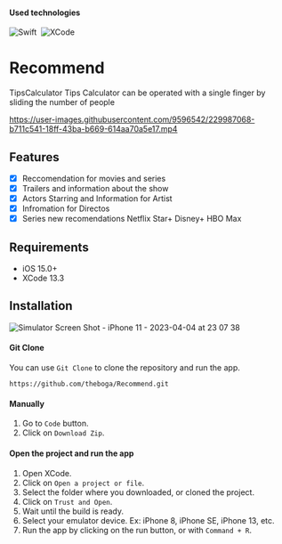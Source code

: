 #### Used technologies
![Swift](https://img.shields.io/badge/-Swift-333333?style=flat&logo=Swift)&nbsp;
![XCode](https://img.shields.io/badge/-Xcode-333333?style=flat&logo=Xcode)&nbsp;


# Recommend
<p align="center">
  <p align="left">
    TipsCalculator Tips Calculator can be operated with a single finger by sliding the number of people
  </p>
</p>



https://user-images.githubusercontent.com/9596542/229987068-b711c541-18ff-43ba-b669-614aa70a5e17.mp4




## Features

- [x] Reccomendation for movies and series
- [x] Trailers and information about the show
- [x] Actors Starring and Information for Artist
- [x] Infromation for Directos
- [x] Series new recomendations Netflix Star+ Disney+ HBO Max
## Requirements

- iOS 15.0+
- XCode 13.3


## Installation
![Simulator Screen Shot - iPhone 11 - 2023-04-04 at 23 07 38](https://user-images.githubusercontent.com/9596542/229987051-268d0fcc-835b-447f-be32-b010db695cf0.png)


#### Git Clone
You can use `Git Clone` to clone the repository and run the app.

```
https://github.com/theboga/Recommend.git
```


#### Manually

1. Go to `Code` button. 
2. Click on `Download Zip`.

#### Open the project and run the app
1. Open XCode.
2. Click on `Open a project or file`.
3. Select the folder where you downloaded, or cloned the project.
4. Click on `Trust and Open`.
5. Wait until the build is ready. 
6. Select your emulator device. Ex: iPhone 8, iPhone SE, iPhone 13, etc.
7. Run the app by clicking on the run button, or with `Command + R`.



